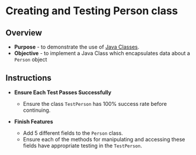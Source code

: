 # Creating and Testing Person class
## Overview
* **Purpose** - to demonstrate the use of [Java Classes](https://docs.oracle.com/javase/tutorial/java/concepts/class.html).
* **Objective** - to implement a Java Class which encapsulates data about a `Person` object 

## Instructions
* **Ensure Each Test Passes Successfully**
    * Ensure the class `TestPerson` has 100% success rate before continuing.
     
* **Finish Features**
    * Add 5 different fields to the `Person` class.
    * Ensure each of the methods for manipulating and accessing these fields 
      have appropriate testing in the `TestPerson`.